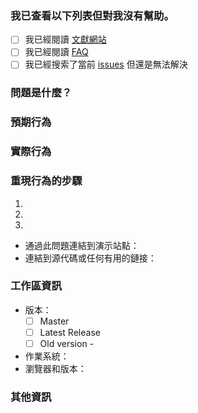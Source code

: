 <!-- 注意!
請按照下面的格式開功能議題
-->
### 我已查看以下列表但對我沒有幫助。
<!-- Check with "x"  -->
- [ ] 我已經閱讀 [文獻網站](連結)
- [ ] 我已經閱讀 [FAQ](link-to-faq)
- [ ] 我已經搜索了當前 [issues](link-to-issues) 但還是無法解決  
### 問題是什麼？  
<!-- 在這裡描述你的問題 -->
### 預期行為  
### 實際行為  
### 重現行為的步驟  
1. 
2. 
3. 
* 通過此問題連結到演示站點：
* 連結到源代碼或任何有用的鏈接：
### 工作區資訊
* 版本：  
  - [ ] Master
  - [ ] Latest Release
  - [ ] Old version - 
* 作業系統： 
* 瀏覽器和版本：
### 其他資訊